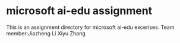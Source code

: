 # microsoft ai-edu assignment
This is an assignment directory for microsoft ai-edu excerises.
Team member:Jiazheng Li Xiyu Zhang
